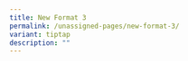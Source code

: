 ```yaml
---
title: New Format 3
permalink: /unassigned-pages/new-format-3/
variant: tiptap
description: ""
---
```

